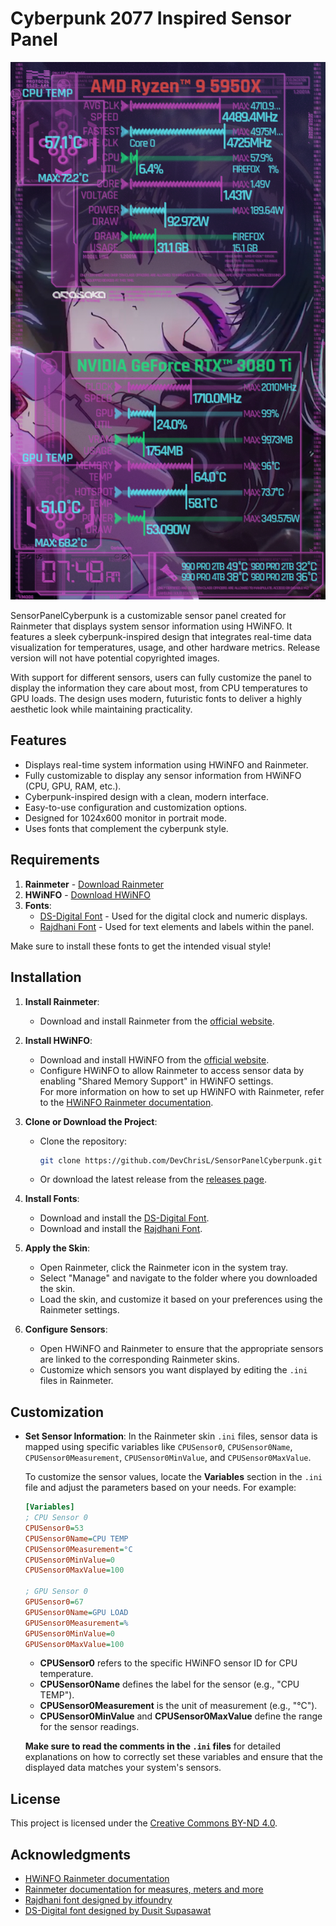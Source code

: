 
# Cyberpunk 2077 Inspired Sensor Panel

![Preview Image](images/screenshot.png) <!-- Add path to your preview image -->

SensorPanelCyberpunk is a customizable sensor panel created for Rainmeter that displays system sensor information using HWiNFO. It features a sleek cyberpunk-inspired design that integrates real-time data visualization for temperatures, usage, and other hardware metrics. Release version will not have potential copyrighted images.

With support for different sensors, users can fully customize the panel to display the information they care about most, from CPU temperatures to GPU loads. The design uses modern, futuristic fonts to deliver a highly aesthetic look while maintaining practicality.

## Features

- Displays real-time system information using HWiNFO and Rainmeter.
- Fully customizable to display any sensor information from HWiNFO (CPU, GPU, RAM, etc.).
- Cyberpunk-inspired design with a clean, modern interface.
- Easy-to-use configuration and customization options.
- Designed for 1024x600 monitor in portrait mode.
- Uses fonts that complement the cyberpunk style.

## Requirements

1. **Rainmeter** - [Download Rainmeter](https://www.rainmeter.net/)
2. **HWiNFO** - [Download HWiNFO](https://www.hwinfo.com/)
3. **Fonts**:
   - [DS-Digital Font](https://www.dafont.com/ds-digital.font) - Used for the digital clock and numeric displays.
   - [Rajdhani Font](https://github.com/itfoundry/rajdhani) - Used for text elements and labels within the panel.
  
Make sure to install these fonts to get the intended visual style!

## Installation

1. **Install Rainmeter**:
   - Download and install Rainmeter from the [official website](https://www.rainmeter.net/).

2. **Install HWiNFO**:
   - Download and install HWiNFO from the [official website](https://www.hwinfo.com/).
   - Configure HWiNFO to allow Rainmeter to access sensor data by enabling "Shared Memory Support" in HWiNFO settings.  
   For more information on how to set up HWiNFO with Rainmeter, refer to the [HWiNFO Rainmeter documentation](https://docs.rainmeter.net/tips/hwinfo/).

3. **Clone or Download the Project**:
   - Clone the repository:  
     ```bash
     git clone https://github.com/DevChrisL/SensorPanelCyberpunk.git
     ```
   - Or download the latest release from the [releases page](https://github.com/DevChrisL/SensorPanelCyberpunk/releases).

4. **Install Fonts**:
   - Download and install the [DS-Digital Font](https://www.dafont.com/ds-digital.font).
   - Download and install the [Rajdhani Font](https://github.com/itfoundry/rajdhani).

5. **Apply the Skin**:
   - Open Rainmeter, click the Rainmeter icon in the system tray.
   - Select "Manage" and navigate to the folder where you downloaded the skin.
   - Load the skin, and customize it based on your preferences using the Rainmeter settings.

6. **Configure Sensors**:
   - Open HWiNFO and Rainmeter to ensure that the appropriate sensors are linked to the corresponding Rainmeter skins.
   - Customize which sensors you want displayed by editing the `.ini` files in Rainmeter.

## Customization

- **Set Sensor Information**: In the Rainmeter skin `.ini` files, sensor data is mapped using specific variables like `CPUSensor0`, `CPUSensor0Name`, `CPUSensor0Measurement`, `CPUSensor0MinValue`, and `CPUSensor0MaxValue`. 

   To customize the sensor values, locate the **Variables** section in the `.ini` file and adjust the parameters based on your needs. For example:

   ```ini
   [Variables]
   ; CPU Sensor 0
   CPUSensor0=53
   CPUSensor0Name=CPU TEMP
   CPUSensor0Measurement=°C
   CPUSensor0MinValue=0
   CPUSensor0MaxValue=100

   ; GPU Sensor 0
   GPUSensor0=67
   GPUSensor0Name=GPU LOAD
   GPUSensor0Measurement=%
   GPUSensor0MinValue=0
   GPUSensor0MaxValue=100
   ```

   - **CPUSensor0** refers to the specific HWiNFO sensor ID for CPU temperature.
   - **CPUSensor0Name** defines the label for the sensor (e.g., "CPU TEMP").
   - **CPUSensor0Measurement** is the unit of measurement (e.g., "°C").
   - **CPUSensor0MinValue** and **CPUSensor0MaxValue** define the range for the sensor readings.

   **Make sure to read the comments in the `.ini` files** for detailed explanations on how to correctly set these variables and ensure that the displayed data matches your system's sensors.

## License

This project is licensed under the [Creative Commons BY-ND 4.0](https://creativecommons.org/licenses/by-nd/4.0/).

## Acknowledgments

* [HWiNFO Rainmeter documentation](https://docs.rainmeter.net/tips/hwinfo/)
* [Rainmeter documentation for measures, meters and more](https://docs.rainmeter.net/manual/)
* [Rajdhani font designed by itfoundry](https://github.com/itfoundry/rajdhani?tab=readme-ov-file)
* [DS-Digital font designed by Dusit Supasawat](https://www.dafont.com/font-comment.php?file=ds_digital)
